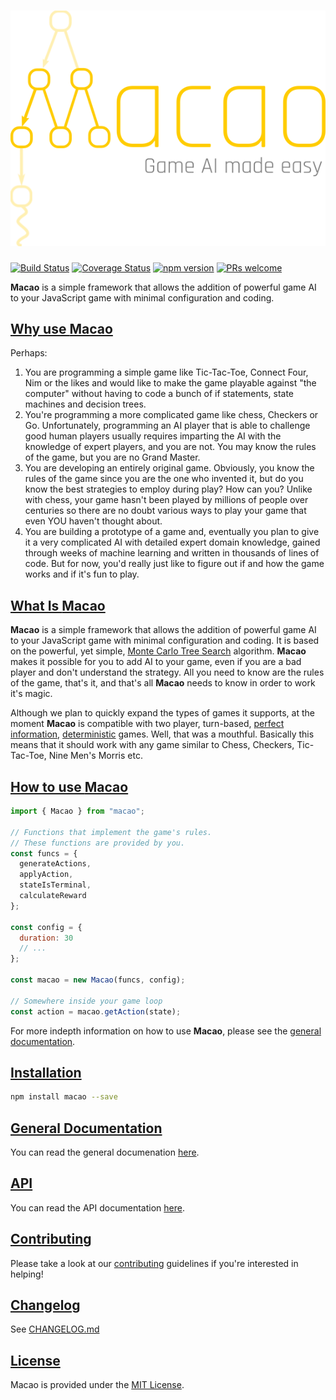 <h1 align="center">
  <img src="https://github.com/Neoflash1979/macao/raw/master/images/Macao-logo-color.png" alt="Macao Logo" />
</h1>

[![Build Status](https://travis-ci.org/Neoflash1979/macao.svg?branch=master)](https://travis-ci.org/Neoflash1979/macao)
[![Coverage Status](https://coveralls.io/repos/github/Neoflash1979/macao/badge.svg)](https://coveralls.io/github/Neoflash1979/macao)
[![npm version](https://badge.fury.io/js/macao.svg)](https://www.npmjs.com/package/macao)
[![PRs welcome](https://img.shields.io/badge/PRs-welcome-brightgreen.svg)](http://makeapullrequest.com/)

**Macao** is a simple framework that allows the addition of powerful game AI to your JavaScript game with minimal configuration and coding.

## [Why use **Macao**](#why)

Perhaps:

1. You are programming a simple game like Tic-Tac-Toe, Connect Four, Nim or the likes and would like to make the game playable against "the computer" without having to code a bunch of if statements, state machines and decision trees.
2. You're programming a more complicated game like chess, Checkers or Go. Unfortunately, programming an AI player that is able to challenge good human players usually requires imparting the AI with the knowledge of expert players, and you are not. You may know the rules of the game, but you are no Grand Master.
3. You are developing an entirely original game. Obviously, you know the rules of the game since you are the one who invented it, but do you know the best strategies to employ during play? How can you? Unlike with chess, your game hasn't been played by millions of people over centuries so there are no doubt various ways to play your game that even YOU haven't thought about.
4. You are building a prototype of a game and, eventually you plan to give it a very complicated AI with detailed expert domain knowledge, gained through weeks of machine learning and written in thousands of lines of code. But for now, you'd really just like to figure out if and how the game works and if it's fun to play.

## [What Is **Macao**](#what)

**Macao** is a simple framework that allows the addition of powerful game AI to your JavaScript game with minimal configuration and coding. It is based on the powerful, yet simple, [Monte Carlo Tree Search](https://en.wikipedia.org/wiki/Monte_Carlo_tree_search) algorithm. **Macao** makes it possible for you to add AI to your game, even if you are a bad player and don't understand the strategy. All you need to know are the rules of the game, that's it, and that's all **Macao** needs to know in order to work it's magic.

Although we plan to quickly expand the types of games it supports, at the moment **Macao** is compatible with two player, turn-based, [perfect information](https://en.wikipedia.org/wiki/Perfect_information), [deterministic](http://www.whatgamesare.com/determinism.html) games. Well, that was a mouthful. Basically this means that it should work with any game similar to Chess, Checkers, Tic-Tac-Toe, Nine Men's Morris etc.

## [How to use **Macao**](#how)

```javascript
import { Macao } from "macao";

// Functions that implement the game's rules.
// These functions are provided by you.
const funcs = {
  generateActions,
  applyAction,
  stateIsTerminal,
  calculateReward
};

const config = {
  duration: 30
  // ...
};

const macao = new Macao(funcs, config);

// Somewhere inside your game loop
const action = macao.getAction(state);
```

For more indepth information on how to use **Macao**, please see the [general documentation](https://github.com/Neoflash1979/macao/wiki).

## [Installation](#installation)

```bash
npm install macao --save
```

## [General Documentation](#general-documentation)

You can read the general documenation [here](https://github.com/Neoflash1979/macao/wiki).

## [API](#api)

You can read the API documentation [here](https://neoflash1979.github.io/macao/).

## [Contributing](#contributing)

Please take a look at our [contributing](https://github.com/Neoflash1979/macao/blob/master/CONTRIBUTING.md) guidelines if you're interested in helping!

## [Changelog](#changelog)

See [CHANGELOG.md](https://github.com/Neoflash1979/macao/blob/master/CHANGELOG.md)

## [License](#license)

Macao is provided under the [MIT License](https://github.com/Neoflash1979/macao/blob/master/LICENSE).
